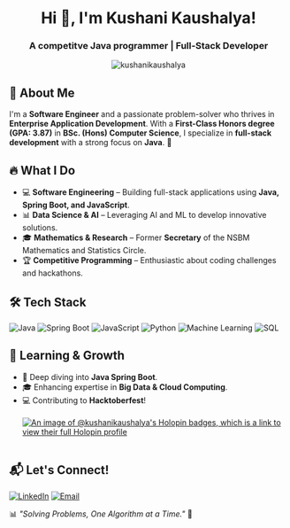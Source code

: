 <h1 align="center"> Hi 👋, I'm Kushani Kaushalya! </h1>
<h3 align="center">A competitve Java programmer | Full-Stack Developer</h3>

<p align="center"><img src="https://komarev.com/ghpvc/?username=kushanikaushalya&label=Profile%20views&color=0e75b6&style=flat" alt="kushanikaushalya" /></p>

## 🚀 About Me  
I'm a **Software Engineer** and a passionate problem-solver who thrives in **Enterprise Application Development**. With a **First-Class Honors degree (GPA: 3.87)** in **BSc. (Hons) Computer Science**, I specialize in **full-stack development** with a strong focus on **Java**. 🚀  

## 🔥 What I Do  
- 💻 **Software Engineering** – Building full-stack applications using **Java, Spring Boot, and JavaScript**.  
- 📊 **Data Science & AI** – Leveraging AI and ML to develop innovative solutions.  
- 🎓 **Mathematics & Research** – Former **Secretary** of the NSBM Mathematics and Statistics Circle.  
- 🏆 **Competitive Programming** – Enthusiastic about coding challenges and hackathons.  

## 🛠 Tech Stack
![Java](https://img.shields.io/badge/Java-ED8B00?style=for-the-badge&logo=openjdk&logoColor=black)
![Spring Boot](https://img.shields.io/badge/Spring%20Boot-6DB33F?style=for-the-badge&logo=spring-boot&logoColor=white)
![JavaScript](https://img.shields.io/badge/JavaScript-F7DF1E?style=for-the-badge&logo=javascript&logoColor=black)
![Python](https://img.shields.io/badge/Python-3776AB?style=for-the-badge&logo=python&logoColor=white)
![Machine Learning](https://img.shields.io/badge/Machine%20Learning-%23FF6F00.svg?style=for-the-badge&logo=TensorFlow&logoColor=white)
![SQL](https://img.shields.io/badge/SQL-4479A1?style=for-the-badge&logo=postgresql&logoColor=white)

## 🌱 Learning & Growth
- 📖 Deep diving into **Java Spring Boot**.
- 🎓 Enhancing expertise in **Big Data & Cloud Computing**.
- 💻 Contributing to **Hacktoberfest**!
<br><br>
[![An image of @kushanikaushalya's Holopin badges, which is a link to view their full Holopin profile](https://holopin.me/kushanikaushalya)](https://holopin.io/@kushanikaushalya)
<br><br>

## 📬 Let's Connect!
[![LinkedIn](https://img.shields.io/badge/LinkedIn-blue?style=for-the-badge&logo=linkedin)](https://www.linkedin.com/in/kushani-kaushalya-837bb9194/)
[![Email](https://img.shields.io/badge/Email-grey?style=for-the-badge&logo=gmail)](mailto:kushanikaushalya456@gmail.com)

📊 *"Solving Problems, One Algorithm at a Time."* 🚀
